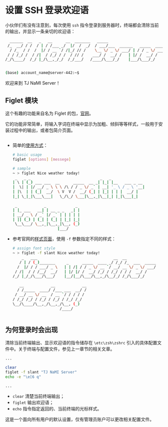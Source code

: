 # 设置 SSH 登录欢迎语

小伙伴们有没有注意到，每次使用 `ssh` 指令登录到服务器时，终端都会清除当前的输出，并显示一条亲切的欢迎语：

```sh
  ______  __   _   __      __  _______   _____
 /_  __/ / /  / | / /___ _/  |/  /  _/  / ___/___  ______   _____  _____
  / /_  / /  /  |/ / __ `/ /|_/ // /    \__ \/ _ \/ ___/ | / / _ \/ ___/
 / / /_/ /  / /|  / /_/ / /  / // /    ___/ /  __/ /   | |/ /  __/ /
/_/\____/  /_/ |_/\__,_/_/  /_/___/   /____/\___/_/    |___/\___/_/


(base) account_name@server-442:~$
```

欢迎来到 TJ NaMI Server！

## Figlet 模块

这个有趣的功能来自名为 Figlet 的包，[官网](http://www.figlet.org/)。

它的功能非常简单，将输入字词在终端中显示为加粗、倾斜等等样式，一般用于安装过程中的输出，或者包简介页面。

```note:: "FIGlet is a program for making large letters out of ordinary text."

```

-   简单的[使用方式](http://www.figlet.org/figlet-man.html)：

    ```sh
    # basic usage
    figlet [options] [messege]
    ```

    ```sh
    # sample
    ~ > figlet Nice weather today!
     _   _ _                               _   _
    | \ | (_) ___ ___  __      _____  __ _| |_| |__   ___ _ __
    |  \| | |/ __/ _ \ \ \ /\ / / _ \/ _` | __| '_ \ / _ \ '__|
    | |\  | | (_|  __/  \ V  V /  __/ (_| | |_| | | |  __/ |
    |_| \_|_|\___\___|   \_/\_/ \___|\__,_|\__|_| |_|\___|_|

     _            _             _
    | |_ ___   __| | __ _ _   _| |
    | __/ _ \ / _` |/ _` | | | | |
    | || (_) | (_| | (_| | |_| |_|
     \__\___/ \__,_|\__,_|\__, (_)
                        |___/
    ```

-   参考官网的[样式页面](http://www.figlet.org/examples.html)，使用 `-f` 参数指定不同的样式：

    ```sh
    # assign font style
    ~ > figlet -f slant Nice weather today!
        _   ___                                  __  __
       / | / (_)_______     _      _____  ____ _/ /_/ /_  ___  _____
      /  |/ / / ___/ _ \   | | /| / / _ \/ __ `/ __/ __ \/ _ \/ ___/
     / /|  / / /__/  __/   | |/ |/ /  __/ /_/ / /_/ / / /  __/ /
    /_/ |_/_/\___/\___/    |__/|__/\___/\__,_/\__/_/ /_/\___/_/

       __            __            __
      / /_____  ____/ /___ ___  __/ /
     / __/ __ \/ __  / __ `/ / / / /
    / /_/ /_/ / /_/ / /_/ / /_/ /_/
    \__/\____/\__,_/\__,_/\__, (_)
                         /____/
    ```

    ```note:: 这也是默认欢迎语的输出样式。

    ```

## 为何登录时会出现

清除当前终端输出、显示欢迎语的指令储存在 `\etc\zsh\zshrc` 引入的具体配置文件中。关于终端与配置文件，参见上一章节的相关文章。

```sh
...

clear
figlet -f slant "TJ NaMI Server"
echo -e "\e[6 q"

...
```

-   `clear` 清楚当前终端输出；
-   `figlet` 输出欢迎语；
-   `echo` 指令指定返回的、当前终端的光标样式。

这是一个面向所有用户的默认设置，仅有管理员账户可以更改相关配置文件。

```warning:: 由于 shell 登录时加载配置文件的顺序问题，从当前已登录账户切换至其他账户时，将不会重复加载该文件，也就不会重复出现这一欢迎语。

```
